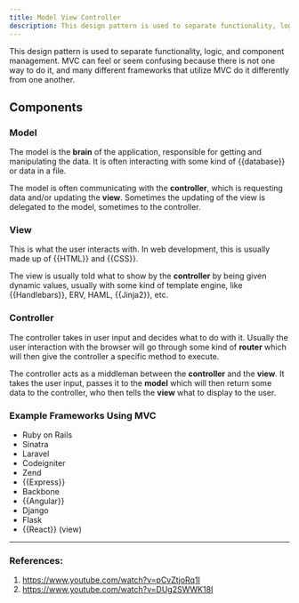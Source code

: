 ```yaml
---
title: Model View Controller
description: This design pattern is used to separate functionality, logic, and component management.
---
```


This design pattern is used to separate functionality, logic, and component management. MVC can feel or seem confusing because there is not one way to do it, and many different frameworks that utilize MVC do it differently from one another.

## Components

### Model

The model is the **brain** of the application, responsible for getting and manipulating the data. It is often interacting with some kind of {{database}} or data in a file.

The model is often communicating with the **controller**, which is requesting data and/or updating the **view**. Sometimes the updating of the view is delegated to the model, sometimes to the controller.

### View

This is what the user interacts with. In web development, this is usually made up of {{HTML}} and {{CSS}}.

The view is usually told what to show by the **controller** by being given dynamic values, usually with some kind of template engine, like {{Handlebars}}, ERV, HAML, {{Jinja2}}, etc.

### Controller

The controller takes in user input and decides what to do with it. Usually the user interaction with the browser will go through some kind of **router** which will then give the controller a specific method to execute.

The controller acts as a middleman between the **controller** and the **view**. It takes the user input, passes it to the **model** which will then return some data to the controller, who then tells the **view** what to display to the user.

### Example Frameworks Using MVC

- Ruby on Rails
- Sinatra
- Laravel
- Codeigniter
- Zend
- {{Express}}
- Backbone
- {{Angular}}
- Django
- Flask
- {{React}} (view)

---

### References:

1. https://www.youtube.com/watch?v=pCvZtjoRq1I
2. https://www.youtube.com/watch?v=DUg2SWWK18I